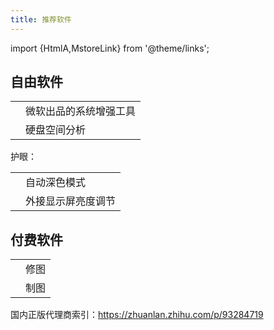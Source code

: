 ```yaml
---
title: 推荐软件
---
```


<!-- winget install veracrypt -->

import {HtmlA,MstoreLink} from '@theme/links';

## 自由软件

<!-- 硬盘空间分析: [KDE Filelight](https://www.microsoft.com/store/productId/9PFXCD722M2C) -->

 <div className="no-table-border">
<div className="no-table-header">

|                                                       |                        |
| ----------------------------------------------------- | ---------------------- |
| <MstoreLink id="XP89DCGQ3K6VLD" name="PowerToys" />   | 微软出品的系统增强工具 |
| <MstoreLink id="9PFXCD722M2C" name="KDE Filelight" /> | 硬盘空间分析           |

</div>

护眼：

<div className="no-table-header">

|                                                          |                    |
| -------------------------------------------------------- | ------------------ |
| <MstoreLink id="XP8JK4HZBVF435" name="Auto Dark Mode" /> | 自动深色模式       |
| <MstoreLink id="9PLJWWSV01LK" name="Twinkle Tray" />     | 外接显示屏亮度调节 |

</div>

## 付费软件

<div className="no-table-header">

|                                                          |      |
| -------------------------------------------------------- | ---- |
| <MstoreLink id="9NBLGGH35LXN" name="Afinity Photo" />    | 修图 |
| <MstoreLink id="9NBLGGH35LRM" name="Afinity Designer" /> | 制图 |

</div>
</div>

国内正版代理商索引：https://zhuanlan.zhihu.com/p/93284719
